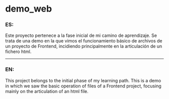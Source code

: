 # demo_web

### ES: 
Este proyecto pertenece a la fase inicial de mi camino de aprendizaje. Se trata de una demo en la que vimos el funcionamiento básico de archivos de un proyecto de Frontend, incidiendo principalmente en la articulación de un fichero html.

---

### EN:
This project belongs to the initial phase of my learning path. This is a demo in which we saw the basic operation of files of a Frontend project, focusing mainly on the articulation of an html file.
